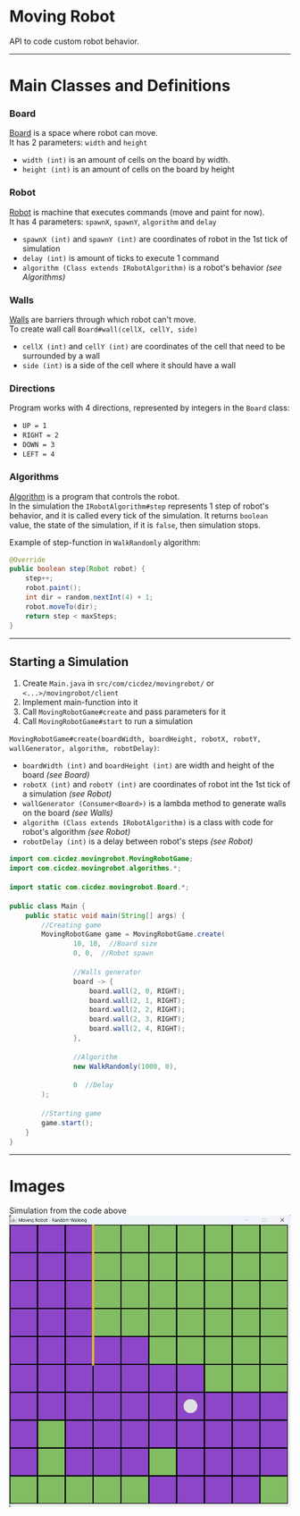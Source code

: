 # Moving Robot
API to code custom robot behavior.

***

# Main Classes and Definitions

### Board
<ins>Board</ins> is a space where robot can move.
<br>
It has 2 parameters: `width` and `height`
<br>
* `width (int)` is an amount of cells on the board by width.
* `height (int)` is an amount of cells on the board by height

### Robot
<ins>Robot</ins> is machine that executes commands (move and paint for now).
<br>
It has 4 parameters: `spawnX`, `spawnY`, `algorithm` and `delay`
<br>
* `spawnX (int)` and `spawnY (int)` are coordinates of robot in the 1st tick of simulation
* `delay (int)` is amount of ticks to execute 1 command
* `algorithm (Class extends IRobotAlgorithm)` is a robot's behavior *(see Algorithms)*

### Walls
<ins>Walls</ins> are barriers through which robot can't move.
<br>
To create wall call `Board#wall(cellX, cellY, side)`
* `cellX (int)` and `cellY (int)` are coordinates of the cell that need to be surrounded by a wall
* `side (int)` is a side of the cell where it should have a wall

### Directions
Program works with 4 directions, represented by integers in the `Board` class:
* `UP = 1`
* `RIGHT = 2`
* `DOWN = 3`
* `LEFT = 4`

### Algorithms
<ins>Algorithm</ins> is a program that controls the robot. 
<br>
In the simulation the `IRobotAlgorithm#step` represents 1 step of robot's behavior, and it is called every tick of the simulation. It returns `boolean` value, the state of the simulation, if it is `false`, then simulation stops.

Example of step-function in `WalkRandomly` algorithm:
```java
@Override
public boolean step(Robot robot) {
    step++;
    robot.paint();
    int dir = random.nextInt(4) + 1;
    robot.moveTo(dir);
    return step < maxSteps;
}
```

***

## Starting a Simulation

1. Create `Main.java` in `src/com/cicdez/movingrobot/` or `<...>/movingrobot/client`
2. Implement main-function into it
3. Call `MovingRobotGame#create` and pass parameters for it
4. Call `MovingRobotGame#start` to run a simulation

`MovingRobotGame#create(boardWidth, boardHeight, robotX, robotY, wallGenerator, algorithm, robotDelay)`:
* `boardWidth (int)` and `boardHeight (int)` are width and height of the board *(see Board)*
* `robotX (int)` and `robotY (int)` are coordinates of robot int the 1st tick of a simulation *(see Robot)*
* `wallGenerator (Consumer<Board>)` is a lambda method to generate walls on the board *(see Walls)*
* `algorithm (Class extends IRobotAlgorithm)` is a class with code for robot's algorithm *(see Robot)*
* `robotDelay (int)` is a delay between robot's steps *(see Robot)*

```java
import com.cicdez.movingrobot.MovingRobotGame;
import com.cicdez.movingrobot.algorithms.*;

import static com.cicdez.movingrobot.Board.*;

public class Main {
    public static void main(String[] args) {
        //Creating game
        MovingRobotGame game = MovingRobotGame.create(
                10, 10,  //Board size
                0, 0,  //Robot spawn
                
                //Walls generator
                board -> {
                    board.wall(2, 0, RIGHT);
                    board.wall(2, 1, RIGHT);
                    board.wall(2, 2, RIGHT);
                    board.wall(2, 3, RIGHT);
                    board.wall(2, 4, RIGHT);
                },
                
                //Algorithm
                new WalkRandomly(1000, 0),
                
                0  //Delay
        );

        //Starting game
        game.start();
    }
}
```

***

# Images
Simulation from the code above
![Simulation from the code above](images/random_walking_with_walls.png)

